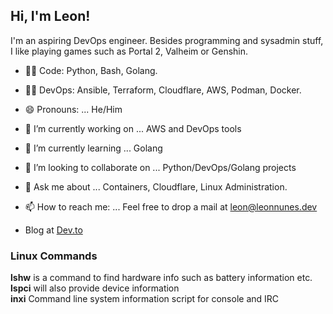 <h2> Hi, I'm Leon!</h2>
 <!--<img align="right" src="https://leonn98342.s3.amazonaws.com/leon1.png" width="300">-->

I'm an aspiring DevOps engineer.
Besides programming and sysadmin stuff, I like playing games such as Portal 2, Valheim or Genshin.

- :man_technologist: Code: Python, Bash, Golang.
- :man_technologist: DevOps: Ansible, Terraform, Cloudflare, AWS, Podman, Docker.

- 😄 Pronouns: ...
  He/Him

- 🔭 I’m currently working on ...
  AWS and DevOps tools
- 🌱 I’m currently learning ...
  Golang
- 👯 I’m looking to collaborate on ...
  Python/DevOps/Golang projects
- 💬 Ask me about ...
  Containers, Cloudflare, Linux Administration.
- 📫 How to reach me: ...
  Feel free to drop a mail at leon@leonnunes.dev
- Blog at <a href="https://dev.to/afrocoder">Dev.to</a>

<h3>Linux Commands</h3>

<b>lshw</b> is a command to find hardware info such as battery information etc.</br>
<b>lspci</b>  will also provide device information</br>
<b>inxi</b> Command line system information script for console and IRC</br>
